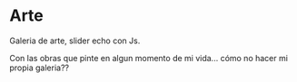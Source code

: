 # Arte
Galeria de arte, slider echo con Js. 

Con las obras que pinte en algun momento de mi vida... cómo no hacer mi propia galeria?? 
